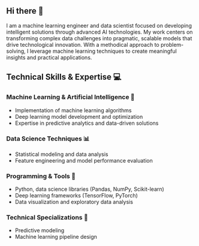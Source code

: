 ## Hi there 👋
I am a machine learning engineer and data scientist focused on developing intelligent solutions through advanced AI technologies. 
My work centers on transforming complex data challenges into pragmatic, scalable models that drive technological innovation. 
With a methodical approach to problem-solving, I leverage machine learning techniques to create meaningful insights and practical applications.

## Technical Skills & Expertise 💻

### Machine Learning & Artificial Intelligence 🧠
* Implementation of machine learning algorithms
* Deep learning model development and optimization
* Expertise in predictive analytics and data-driven solutions

### Data Science Techniques 📊
* Statistical modeling and data analysis
* Feature engineering and model performance evaluation

### Programming & Tools 💾
* Python, data science libraries (Pandas, NumPy, Scikit-learn)
* Deep learning frameworks (TensorFlow, PyTorch)
* Data visualization and exploratory data analysis

### Technical Specializations 🚀
* Predictive modeling
* Machine learning pipeline design


<!--
**markpast92/markpast92** is a ✨ _special_ ✨ repository because its `README.md` (this file) appears on your GitHub profile.

